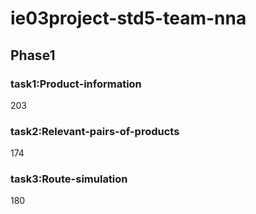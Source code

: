 # ie03project-std5-team-nna

## Phase1

### task1:Product-information

203

### task2:Relevant-pairs-of-products

174

### task3:Route-simulation

180